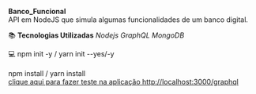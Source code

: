   **Banco_Funcional**  
  API em NodeJS que simula algumas funcionalidades de um banco digital. <br/>
 
 :books: **Tecnologias Utilizadas**
 *Nodejs*
 *GraphQL*
 *MongoDB* <br/>
 
 :computer: 
 npm init -y /  yarn init --yes/-y <br/>  
 npm install /  yarn install <br/> 
 [ clique aqui para fazer teste na aplicação http://localhost:3000/graphql](http://localhost:3000/graphql)  
 
 
 
 


